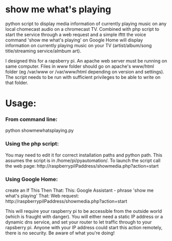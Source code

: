 # show me what's playing
python script to display media information of currently playing music on any local chomecast audio on a chromecast TV.
Combined with php script to start the service through a web request and a simple ifttt the voice command 'show me what's playing' on Google Home will display information on currently playing music on your TV (artist/album/song title/streaming service/almbum art).


I designed this for a rapsberry pi. An apache web server must be running on same computer. Files in www folder should go on apache's www/html folder (eg /var/www or /var/www/html depending on version and settings). The script needs to be run with sufficient privileges to be able to write on that folder.


# Usage:
### From command line:
 python showmewhatsplaying.py

### Using the php script:

You may need to edit it for correct installation paths and python path. This assumes the script is in /home/pi/pyautomation/.
To launch the script call the web page:
 http://raspberrypiIPaddress/showmedia.php?action=start

### Using Google Home: 

create an If This Then That:
 This: Google Assistant - phrase 'show me what's playing'
 That: Web request: http://raspberrypiIPaddress/showmedia.php?action=start 

This will require your raspberry pi to be accessible from the outside world (which is fraught with danger). You will either need a static IP address or a dynamic dns service, and set your router to let traffic through to your rapsberry pi. Anyone with your IP address could start this action remotely, there is no security. Be aware of what you're doing!
